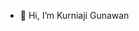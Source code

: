- 👋 Hi, I’m Kurniaji Gunawan

<!---
kurniaji-gunawan/kurniaji-gunawan is a ✨ special ✨ repository because its `README.md` (this file) appears on your GitHub profile.
You can click the Preview link to take a look at your changes.
--->
